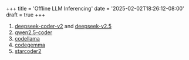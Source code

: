+++
title = 'Offline LLM Inferencing'
date = '2025-02-02T18:26:12-08:00'
draft = true
+++

1. [deepseek-coder-v2](https://ollama.com/library/deepseek-coder-v2) and [deepseek-v2.5](https://ollama.com/library/deepseek-v2.5)
2. [qwen2.5-coder](https://ollama.com/library/qwen2.5-coder)
3. [codellama](https://ollama.com/library/codellama)
4. [codegemma](https://ollama.com/library/codegemma)
5. [starcoder2](https://ollama.com/library/starcoder2)